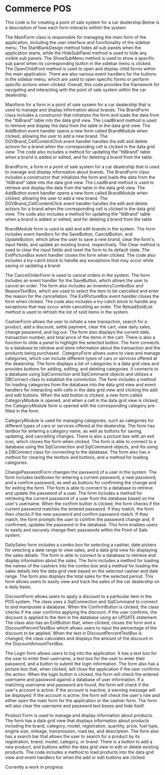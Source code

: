 #  Commerce POS
This code is for creating a point of sale system for a car dealership.Below is a description of how each form interacts withtin the system  

The MainForm class is responsible for managing the main form of the application, including the user interface and functionality of the sidebar menu. The StartBlankDesign method hides all sub panels when the application starts, while the HideSubPanel method is used to hide any visible sub panels. The ShowSubMenu method is used to show a specific sub panel when its corresponding button in the sidebar menu is clicked. The OpenChildFord method is used to open and display child forms within the main application. There are also various event handlers for the buttons in the sidebar menu, which are used to open specific forms or perform specific actions when clicked. Overall, this code provides the framework for navigating and interacting with the point of sale system within the car dealership.

Mainform for a form in a point of sale system for a car dealership that is used to manage and display information about brands. The BrandForm class includes a constructor that initializes the form and loads the data from the "tbBrand" table into the data grid view. The LoadBrand method is used to retrieve and display the data from the table in the data grid view. The AddButton event handler opens a new form called BrandModule when clicked, allowing the user to add a new brand. The DGVBrand_CellContentClick event handler handles the edit and delete actions for a brand when the corresponding cell is clicked in the data grid view. The code also includes a method for updating the "tbBrand" table when a brand is added or edited, and for deleting a brand from the table.

BrandForm, a form in a point of sale system for a car dealership that is used to manage and display information about brands. The BrandForm class includes a constructor that initializes the form and loads the data from the "tbBrand" table into the data grid view. The LoadBrand method is used to retrieve and display the data from the table in the data grid view. The AddButton event handler opens a new form called BrandModule when clicked, allowing the user to add a new brand. The DGVBrand_CellContentClick event handler handles the edit and delete actions for a brand when the corresponding cell is clicked in the data grid view. The code also includes a method for updating the "tbBrand" table when a brand is added or edited, and for deleting a brand from the table

BrandModule form is used to add and edit brands in the system. The form includes event handlers for the SaveButton, CancelButton, and UpdateButton, which allow the user to save a new brand, clear the form's input fields, and update an existing brand, respectively. The Clear method is used to clear the input fields and reset the form to its default state. The ExitPictureBox event handler closes the form when clicked. The code also includes a try-catch block to handle any exceptions that may occur while saving or updating a brand. 

The CancelOrderForm is used to cancel orders in the system. The form includes an event handler for the SaveButton, which allows the user to cancel an order. The form also includes an InventoryComboBox and ReasonTextBox, which are used to select the item to be cancelled and enter the reason for the cancellation. The ExitPictureBox event handler closes the form when clicked. The code also includes a try-catch block to handle any exceptions that may occur while cancelling an order. The ReloadSoldList method is used to refresh the list of sold items in the system.
 
CashierForm  allows the user to initiate a new transaction, search for a product, add a discount, settle payment, clear the cart, view daily sales, change password, and log out. The form also displays the current date, transaction number, and total price of the items in the cart. There is also a function to slide a panel to highlight the selected button. The form connects to a database to retrieve and store information about the transaction and the products being purchased
.
 CategoryForm allows users to view and manage categories, which can include different types of cars or services offered at the dealership. The form displays a list of categories in a data grid view and provides buttons for adding, editing, and deleting categories. It connects to a database using SqlConnection and SqlCommand objects and utilizes a DBConnect class to establish the connection. The form includes a method for loading categories from the database into the data grid view and event handlers for interacting with cells in the data grid view and clicking the add and edit buttons. When the add button is clicked, a new form called CategoryModule is opened, and when a cell in the data grid view is clicked, the CategoryModule form is opened with the corresponding category pre-filled in the form.

 CategoryModule is used for managing categories, such as categories for different types of cars or services offered at the dealership. The form has textbox for entering a category name, as well as buttons for saving, updating, and cancelling changes. There is also a picture box with an exit icon, which closes the form when clicked. The form is able to connect to a database using the SqlConnection and SqlCommand objects, and itis using a DBConnect class for connecting to the database. The form also has a method for clearing the textbox and buttons, and a method for loading categories.
 
ChangePasswordForm changes the password of a user in the system. The form includes textboxes for entering a current password, a new password, and a confirm password, as well as buttons for confirming the change and for exiting the form. The form is able to connect to a database to retrieve and update the password of a user. The form includes a method for retrieving the current password of a user from the database based on the user's username. When the confirm button is clicked, the form checks if the current password matches the entered password. If they match, the form then checks if the new password and confirm password match. If they match, the form prompts the user to confirm the password change and, if confirmed, updates the password in the database. This form enables users to easily and securely change their passwords within the Point of Sale system.

DailySales  form includes a combo box for selecting a cashier, date pickers for selecting a date range to view sales, and a data grid view for displaying the sales details. The form is able to connect to a database to retrieve and display information about the sales. The form includes a method for loading the names of the cashiers into the combo box and a method for loading the sales details into the data grid view based on the selected cashier and date range. The form also displays the total sales for the selected period. This form allows users to easily view and track the sales of the car dealership on a daily basis.

DiscountForm allows users to apply a discount to a particular item in the POS system. The class uses a SqlConnection and SqlCommand to connect to and manipulate a database. When the ConfirmButton is clicked, the class checks if the user confirms applying the discount. If the user confirms, the discount is applied to the item in the database using an UPDATE statement. The class also has an ExitButton that, when clicked, closes the form and a DIscountPercentTextBox which allows users to input the percentage of the discount to be applied. When the text in DIscountPercentTextBox is changed, the class calculates and displays the amount of the discount in the DiscountAmountTextBox.
 
The Login  form  allows users to log into the application. It has a text box for the user to enter their username, a text box for the user to enter their password, and a button to submit the login information. The form also has a picture box that, when clicked, will close the application if the user confirms the action. When the login button is clicked, the form will check the entered username and password against a database of user information. If a matching username and password are found, the form will check if the user's account is active. If the account is inactive, a warning message will be displayed. If the account is active, the form will check the user's role and either open the main form for the application or the cashier form. The form will also clear the username and password text boxes and hide itself.

Product Form is  used to manage and display information about products. The form has a data grid view that displays information about products including the brand, category, model, registration, quantity, price, fuel type, engine size, mileage, transmission, road tax, and description. The form also has a search bar that allows the user to search for a product by its registration, brand, model, category, or brand. There is a button to add a new product, and buttons within the data grid view to edit or delete existing products. The code includes a method to load products into the data grid view and event handlers for when the add or edit buttons are clicked.


Currently a work in progress
